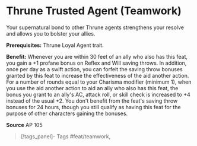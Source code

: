 ﻿---
cssclass: [feats]

---
# Thrune Trusted Agent (Teamwork)

Your supernatural bond to other Thrune agents strengthens your resolve and allows you to bolster your allies.

**Prerequisites:** Thrune Loyal Agent trait.

**Benefit:** Whenever you are within 30 feet of an ally who also has this feat, you gain a +1 profane bonus on Reflex and Will saving throws. In addition, once per day as a swift action, you can forfeit the saving throw bonuses granted by this feat to increase the effectiveness of the aid another action. For a number of rounds equal to your Charisma modifier (minimum 1), when you use the aid another action to aid an ally who also has this feat, the bonus you grant to an ally's AC, attack roll, or skill check is increased to +4 instead of the usual +2. You don't benefit from the feat's saving throw bonuses for 24 hours, though you still qualify as having this feat for the purpose of other characters gaining the bonuses.

**Source** AP 105
>[!tags_panel]- Tags
> #feat/teamwork, 